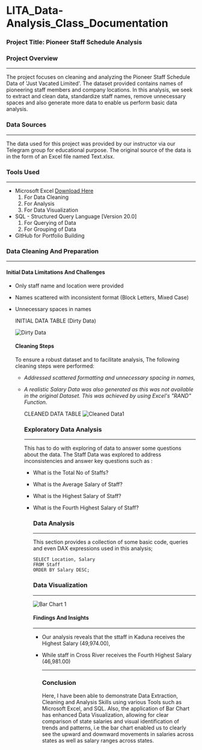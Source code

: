 # LITA_Data-Analysis_Class_Documentation

### Project Title: Pioneer Staff Schedule Analysis

### Project Overview
---
The project focuses on cleaning and analyzing the Pioneer Staff Schedule Data of 'Just Vacated Limited'. The dataset provided contains names of pioneering staff members and company locations. In this analysis, we seek to extract and clean data, standardize staff names, remove unnecessary spaces and also generate more data to enable us perform basic data analysis.

### Data Sources
---
The data used for this project was provided by our instructor via our Telegram group for educational purpose. The original source of the data is in the form of an Excel file named Text.xlsx.

### Tools Used
---
- Microsoft Excel [Download Here](https://www.microsoft.com)
    1. For Data Cleaning
    2. For Analysis
    3. For Data Visualization
- SQL - Structured Query Language [Version 20.0]
    1. For Querying of Data
    2. For Grouping of Data
- GitHub for Portfolio Building

### Data Cleaning And Preparation
---
#### Initial Data Limitations And Challenges
  - Only staff name and location were provided
  - Names scattered with inconsistent format (Block Letters, Mixed Case)
  - Unnecessary spaces in names
    
    INITIAL DATA TABLE (Dirty Data)

      ![Dirty Data](https://github.com/user-attachments/assets/9863972a-afeb-4f74-9b96-9e8c3f7d0160)

    #### Cleaning Steps
    To ensure a robust dataset and to facilitate analysis, The following cleaning steps were performed:
      - *Addressed scattered formatting and unnecessary spacing in names,*
      - *A realistic Salary Data was also generated as this was not available in the original Dataset. This was achieved by using Excel's "RAND" Function.*

        CLEANED DATA TABLE
        ![Cleaned Data1](https://github.com/user-attachments/assets/1a691bb1-b786-4444-99a0-a93a17bfb7d5)

        ### Exploratory Data Analysis
        ---
        This has to do with exploring of data to answer some questions about the data. The Staff Data was explored to address inconsistencies and answer key questions such as :
        - What is the Total No of Staffs?
        - What is the Average Salary of Staff?
        - What is the Highest Salary of Staff?
        - What is the Fourth Highest Salary of Staff?

          ### Data Analysis
          ---
          This section provides a collection of some basic code, queries and even DAX expressions used in this analysis;

          ```SSQL
          SELECT Location, Salary
          FROM Staff
          ORDER BY Salary DESC;
          ```
           
          ### Data Visualization
          ---
          ![Bar Chart 1](https://github.com/user-attachments/assets/e4cc6029-83df-4032-8d53-143b492e3529)

          #### Findings And Insights
          ---
            - Our analysis reveals that the sttaff in Kaduna receives the Highest Salary (49,974.00),
            - While staff in Cross River receives the Fourth Highest Salary (46,981.00)

              ---
              ### Conclusion
              Here, I have been able to demonstrate Data Extraction, Cleaning and Analysis Skills using various Tools such as Microsoft Excel, and SQL. Also, the application of Bar Chart has enhanced Data Visualization, allowing for clear comparison of state salaries and visual identification of trends and patterns, i.e the bar chart enabled us to clearly see the upward and downward movements in salaries across states as well as salary ranges across states.
       
          
          

        
        

    
        
    
    

    


